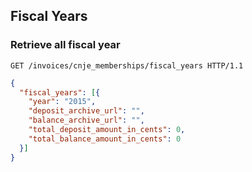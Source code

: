 ## Fiscal Years
### Retrieve all fiscal year

```http
GET /invoices/cnje_memberships/fiscal_years HTTP/1.1
```

```json
{
  "fiscal_years": [{
    "year": "2015",
    "deposit_archive_url": "",
    "balance_archive_url": "",
    "total_deposit_amount_in_cents": 0,
    "total_balance_amount_in_cents": 0
  }]
}
```
